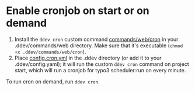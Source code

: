 # Enable cronjob on start or on demand

1. Install the `ddev cron` custom command [commands/web/cron](commands/web/cron) in your .ddev/commands/web directory. Make sure that it's executable (`chmod +x .ddev/commands/web/cron`).
2. Place [config.cron.yml](config.cron.yml) in the .ddev directory (or add it to your .ddev/config.yaml); it will run the custom `ddev cron` command on project start, which will run a cronjob for typo3 scheduler:run on every minute.

To run cron on demand, run `ddev cron`.
